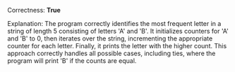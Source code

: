 Correctness: **True**

Explanation: The program correctly identifies the most frequent letter in a string of length 5 consisting of letters 'A' and 'B'. It initializes counters for 'A' and 'B' to 0, then iterates over the string, incrementing the appropriate counter for each letter. Finally, it prints the letter with the higher count. This approach correctly handles all possible cases, including ties, where the program will print 'B' if the counts are equal.